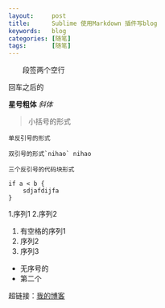 ```yaml
---
layout:     post 
title:      Sublime 使用Markdown 插件写blog
keywords:   blog
categories: [随笔]
tags:       [随笔]
---
```


　　段签两个空行


  回车之后的

**星号粗体**
*斜体*

>小括号的形式

`单反引号的形式`

``双引号的形式`nihao` nihao``

```
三个反引号的代码块形式

if a < b {
    sdjafdijfa
}
```
1.序列1
2.序列2
1. 有空格的序列1
2. 序列2
3. 序列3

- 无序号的
- 第二个

超链接：[我的博客](http://guowang1205.github.io)
~~~删除线有吗~~~
